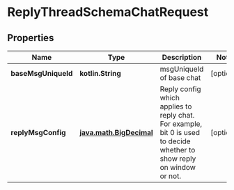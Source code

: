 
# ReplyThreadSchemaChatRequest

## Properties
Name | Type | Description | Notes
------------ | ------------- | ------------- | -------------
**baseMsgUniqueId** | **kotlin.String** | msgUniqueId of base chat |  [optional]
**replyMsgConfig** | [**java.math.BigDecimal**](java.math.BigDecimal.md) | Reply config which applies to reply chat. For example, bit 0 is used to decide whether to show reply on window or not. |  [optional]



